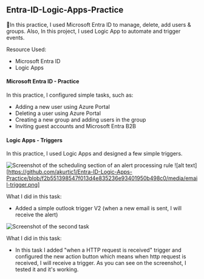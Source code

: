 ## Entra-ID-Logic-Apps-Practice

📘In this practice, I used Microsoft Entra ID to manage, delete, add users & groups.
Also, In this project, I used Logic App to automate and trigger events.

Resource Used:
- Microsoft Entra ID
- Logic Apps

#### Microsoft Entra ID - Practice
In this practice, I configured simple tasks, such as:
- Adding a new user using Azure Portal
- Deleting a user using Azure Portal
- Creating a new group and adding users in the group
- Inviting guest accounts and Microsoft Entra B2B

#### Logic Apps - Triggers
In this practice, I used Logic Apps and designed a few simple triggers.

![Screenshot of the scheduling section of an alert processing rule](../Entra-ID-Logic-Apps-Practice/media/emailtrigger.png)
![alt text][https://github.com/akurtic1/Entra-ID-Logic-Apps-Practice/blob/f2b551398547f013d4e835236e93401950b498c0/media/email-trigger.png]


What I did in this task:
- Added a simple outlook trigger V2 (when a new email is sent, I will receive the alert)
  
![Screenshot of the second task](../AdminLabs/Media/http-trigger.png)

What I did in this task:
- In this task I added "when a HTTP request is received" trigger and configured the new action button
which means when http request is received, I will receive a trigger. As you can see
on the screenshot, I tested it and it's working.

